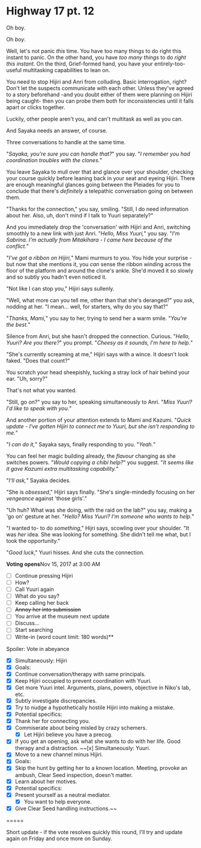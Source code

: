 # Highway 17 pt. 12

Oh boy.

Oh *boy*.

Well, let's not panic *this* time. You have too many things to do right this instant to panic. On the other hand, you have *too many things* to do *right this instant*. On the third, Grief-formed hand, you have your entirely-too-useful multitasking capabilities to lean on.

You need to stop Hijiri and Anri from colluding. Basic interrogation, right? Don't let the suspects communicate with each other. Unless they've agreed to a story beforehand -and you doubt either of them were planning on Hijiri being caught- then you can probe them both for inconsistencies until it falls apart or clicks together.

Luckily, other people aren't you, and can't multitask as well as you can.

And Sayaka needs an answer, of course.

Three conversations to handle at the same time.

"*Sayaka, you're sure you can handle that?*" you say. "*I remember you had coordination troubles with the clones.*"

You leave Sayaka to mull over that and glance over your shoulder, checking your course quickly before leaning back in your seat and eyeing Hijiri. There are enough meaningful glances going between the Pleiades for you to conclude that there's *definitely* a telepathic conversation going on between them.

"Thanks for the connection," you say, smiling. "Still, I do need information about her. Also, uh, don't mind if I talk to Yuuri separately?"

And you immediately drop the 'conversation' with Hijiri and Anri, switching smoothly to a new link with just Anri. "*Hello, Miss Yuuri,*" you say. "*I'm Sabrina. I'm actually from Mitakihara - I came here because of the conflict.*"

"*I've got a ribbon on Hijiri,*" Mami murmurs to you. You hide your surprise - but now that she mentions it, you *can* sense the ribbon winding across the floor of the platform and around the clone's ankle. She'd moved it so slowly and so subtly you hadn't even noticed it.

"Not like I can stop you," Hijiri says sullenly.

"Well, what more can you tell me, other than that she's deranged?" you ask, nodding at her. "I mean... well, for starters, why do you say that?"

"*Thanks, Mami,*" you say to her, trying to send her a warm smile. "*You're the best.*"

Silence from Anri, but she hasn't dropped the connection. Curious. "*Hello, Yuuri? Are you there?*" you prompt. "*Cheesy as it sounds, I'm here to help.*"

"She's currently screaming at me," Hijiri says with a wince. It doesn't look faked. "Does that count?"

You scratch your head sheepishly, tucking a stray lock of hair behind your ear. "Uh, sorry?"

That's not what you wanted.

"Still, go on?" you say to her, speaking simultaneously to Anri. "*Miss Yuuri? I'd like to speak with you.*"

And another portion of your attention extends to Mami and Kazumi. "*Quick update - I've gotten Hijiri to connect me to Yuuri, but she isn't responding to me.*"

"*I can do it,*" Sayaka says, finally responding to you. "*Yeah.*"

You can feel her magic building already, the *flavour* changing as she switches powers. "*Would copying a chibi help?*" you suggest. "*It seems like it gave Kazumi extra multitasking capability.*"

"*I'll ask,*" Sayaka decides.

"She is *obsessed*," Hijiri says finally. "She's single-mindedly focusing on her *vengeance* against 'those girls'."

"Uh huh? What was she doing, with the raid on the lab?" you say, making a 'go on' gesture at her. "*Hello? Miss Yuuri? I'm someone who wants to help.*"

"*I* wanted to- to do *something*," Hijri says, scowling over your shoulder. "It was *her* idea. She was looking for something. She didn't tell me what, but I took the opportunity."

"*Good luck*," Yuuri hisses. And she cuts the connection.

**Voting opens**Nov 15, 2017 at 3:00 AM

- [ ] Continue pressing Hijiri
- [ ] How?
- [ ] Call Yuuri again
- [ ] What do you say?
- [ ] Keep calling her back
- [ ] ~~Annoy her into submission~~
- [ ] You arrive at the museum next update
- [ ] Discuss...
- [ ] Start searching
- [ ] Write-in (word count limit: 180 words)**

Spoiler: Vote in abeyance

- [x] Simultaneously: Hijiri
- [x] Goals:
- [x] Continue conversation/therapy with same principals.
- [x] Keep Hijiri occupied to prevent coordination with Yuuri.
- [x] Get more Yuuri intel. Arguments, plans, powers, objective in Niko's lab, etc.
- [x] Subtly investigate discrepancies.
- [x] Try to nudge a hypothetically hostile Hijiri into making a mistake.
- [x] Potential specifics:
- [x] Thank her for connecting you.
- [x] Commiserate about being misled by crazy schemers.
  - [x] Let Hijiri believe you have a precog.
- [x] If you get an opening, ask what she wants to do with her life. Good therapy and a distraction.
~~\[x] Simultaneously: Yuuri.
- [x] Move to a new channel minus Hijiri.
- [x] Goals:
- [x] Skip the hunt by getting her to a known location. Meeting, provoke an ambush, Clear Seed inspection, doesn't matter.
- [x] Learn about her motives.
- [x] Potential specifics:
- [x] Present yourself as a neutral mediator.
  - [x] You want to help everyone.
- [x] Give Clear Seed handling instructions.~~

\=====​

Short update - if the vote resolves quickly this round, I'll try and update again on Friday and once more on Sunday.
